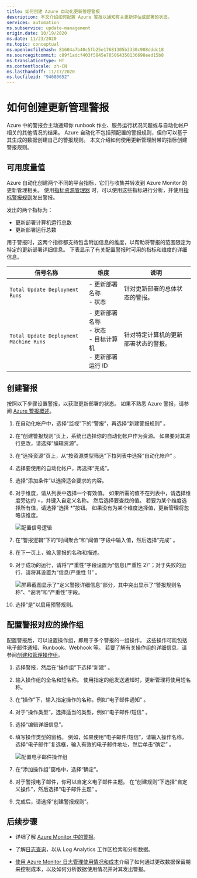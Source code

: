 ```yaml
---
title: 如何创建 Azure 自动化更新管理警报
description: 本文介绍如何配置 Azure 警报以通知有关更新评估或部署的状态。
services: automation
ms.subservice: update-management
origin.date: 10/19/2020
ms.date: 11/23/2020
ms.topic: conceptual
ms.openlocfilehash: 81604a7b40c5fb25e17681305b3330c908dddc18
ms.sourcegitcommit: c89f1adcf403f5845e785064350136698eed15b8
ms.translationtype: HT
ms.contentlocale: zh-CN
ms.lasthandoff: 11/17/2020
ms.locfileid: "94680652"
---
```

# <a name="how-to-create-alerts-for-update-management"></a>如何创建更新管理警报

Azure 中的警报会主动通知你 runbook 作业、服务运行状况问题或与自动化帐户相关的其他情况的结果。 Azure 自动化不包括预配置的警报规则，但你可以基于其生成的数据创建自己的警报规则。 本文介绍如何使用更新管理附带的指标创建警报规则。

## <a name="available-metrics"></a>可用度量值

Azure 自动化创建两个不同的平台指标，它们与收集并转发到 Azure Monitor 的更新管理相关。 使用[指标资源管理器](../../azure-monitor/platform/metrics-charts.md) 时，可以使用这些指标进行分析，并使用[指标警报规则](../../azure-monitor/platform/alerts-metric.md)发出警报。

发出的两个指标为：

* 更新部署计算机运行总数
* 更新部署运行总数

用于警报时，这两个指标都支持包含附加信息的维度，以帮助将警报的范围限定为特定的更新部署详细信息。 下表显示了有关配置警报时可用的指标和维度的详细信息。

|信号名称|维度|说明
|---|---|---|
|`Total Update Deployment Runs`|- 更新部署名称<br>- 状态 | 针对更新部署的总体状态的警报。|
|`Total Update Deployment Machine Runs`|- 更新部署名称</br>- 状态</br>- 目标计算机</br>- 更新部署运行 ID    |针对特定计算机的更新部署状态的警报。|

## <a name="create-alert"></a>创建警报

按照以下步骤设置警报，以获取更新部署的状态。 如果不熟悉 Azure 警报，请参阅 [Azure 警报概述](../../azure-monitor/platform/alerts-overview.md)。

1. 在自动化帐户中，选择“监视”下的“警报”，再选择“新建警报规则”  。

2. 在“创建警报规则”页上，系统已选择你的自动化帐户作为资源。 如果要对其进行更改，请选择“编辑资源”。

3. 在“选择资源”页上，从“按资源类型筛选”下拉列表中选择“自动化帐户” 。

4. 选择要使用的自动化帐户，再选择“完成”。

5. 选择“添加条件”以选择适合要求的内容。

6. 对于维度，请从列表中选择一个有效值。 如果所需的值不在列表中，请选择维度旁边的 \+，并键入自定义名称。 然后选择要查找的值。 若要为某个维度选择所有值，请选择“选择 \*”按钮。 如果没有为某个维度选择值，更新管理将忽略该维度。

    ![配置信号逻辑](./media/manage-updates-for-vm/signal-logic.png)

7. 在“警报逻辑”下的“时间聚合”和“阈值”字段中输入值，然后选择“完成”  。

8. 在下一页上，输入警报的名称和描述。

9. 对于成功的运行，请将“严重性”字段设置为“信息(严重性 2)”；对于失败的运行，请将其设置为“信息(严重性 1)”  。

    ![屏幕截图显示了“定义警报详细信息”部分，其中突出显示了“警报规则名称”、“说明”和“严重性”字段。](./media/manage-updates-for-vm/define-alert-details.png)

10. 选择“是”以启用预警规则。

## <a name="configure-action-groups-for-your-alerts"></a>配置警报对应的操作组

配置警报后，可以设置操作组，即用于多个警报的一组操作。 这些操作可能包括电子邮件通知、Runbook、Webhook 等。 若要了解有关操作组的详细信息，请参阅[创建和管理操作组](../../azure-monitor/platform/action-groups.md)。

1. 选择警报，然后在“操作组”下选择“新建” 。

2. 输入操作组的全名和短名称。 使用指定的组发送通知时，更新管理将使用短名称。

3. 在“操作”下，输入指定操作的名称，例如“电子邮件通知” 。

4. 对于“操作类型”，选择适当的类型，例如“电子邮件/短信” 。

5. 选择“编辑详细信息”。

6. 填写操作类型的窗格。 例如，如果使用“电子邮件/短信”，请输入操作名称，选择“电子邮件”复选框，输入有效的电子邮件地址，然后单击“确定”  。

    ![配置电子邮件操作组](./media/manage-updates-for-vm/configure-email-action-group.png)

7. 在“添加操作组”窗格中，选择“确定”。

8. 对于警报电子邮件，你可以自定义电子邮件主题。 在“创建规则”下选择“自定义操作”，然后选择“电子邮件主题”  。

9. 完成后，请选择“创建警报规则”。

## <a name="next-steps"></a>后续步骤

* 详细了解 [Azure Monitor 中的警报](../../azure-monitor/platform/alerts-overview.md)。

* 了解[日志查询](../../azure-monitor/log-query/log-query-overview.md)，以从 Log Analytics 工作区检索和分析数据。

* [使用 Azure Monitor 日志管理使用情况和成本](../../azure-monitor/platform/manage-cost-storage.md)介绍了如何通过更改数据保留期来控制成本，以及如何分析数据使用情况并对其发出警报。